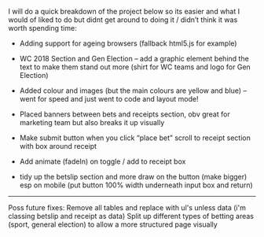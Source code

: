 I will do a quick breakdown of the project below so its easier and what I would of liked to do but didnt get around to doing it / didn’t think it was worth spending time:

- Adding support for ageing browsers (fallback html5.js for example)

- WC 2018 Section and Gen Election – add a graphic element behind the text to make them stand out more (shirt for WC teams and logo for Gen Election)

- Added colour and images (but the main colours are yellow and blue) – went for speed and just went to code and layout mode!

- Placed banners between bets and receipts section, obv great for marketing team but also breaks it up visually

- Make submit button when you click “place bet” scroll to receipt section with box around receipt

- Add animate (fadeIn) on toggle / add to receipt box

- tidy up the betslip section and more draw on the button (make bigger) esp on mobile (put button 100% width underneath input box and return)

----

Poss future fixes:
Remove all tables and replace with ul's unless data (i'm classing betslip and receipt as data)
Split up different types of betting areas (sport, general election) to allow a more structured page visually
